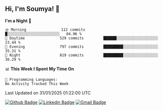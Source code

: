## Hi, I'm Soumya! 👋

<!--START_SECTION:waka-->
**I'm a Night 🦉** 

```text
🌞 Morning                112 commits         █░░░░░░░░░░░░░░░░░░░░░░░░   04.96 % 
🌆 Daytime                529 commits         ██████░░░░░░░░░░░░░░░░░░░   23.44 % 
🌃 Evening                797 commits         █████████░░░░░░░░░░░░░░░░   35.31 % 
🌙 Night                  819 commits         █████████░░░░░░░░░░░░░░░░   36.29 % 
```


📊 **This Week I Spent My Time On** 

```text
💬 Programming Languages: 
No Activity Tracked This Week
```


 Last Updated on 31/01/2025 01:22:00 UTC
<!--END_SECTION:waka-->

[![Github Badge](https://img.shields.io/badge/-rubyruins-grey?style=for-the-badge&logo=github&logoColor=white&link=https://github.com/rubyruins/)](https://www.github.com/rubyruins/) 
[![Linkedin Badge](https://img.shields.io/badge/-Soumya%20Parekh-0072b1?style=for-the-badge&logo=Linkedin&logoColor=white&link=https://www.linkedin.com/in/Soumya-Parekh/)](https://www.linkedin.com/in/Soumya-Parekh/) 
[![Gmail Badge](https://img.shields.io/badge/-soumyaparekh.me@gmail.com-c14438?style=for-the-badge&logo=Gmail&logoColor=white&link=mailto:soumyaparekh.me@gmail.com)](mailto:soumyaparekh.me@gmail.com) 
